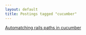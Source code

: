 ```yaml
---
layout: default
title: Postings tagged "cucumber"
---
```

[Automatching rails paths in cucumber](http:///2009/05/automatching-rails-paths-in-cucumber)<br />
